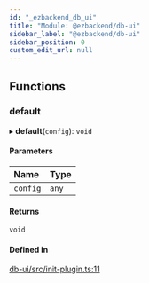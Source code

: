 ```yaml
---
id: "_ezbackend_db_ui"
title: "Module: @ezbackend/db-ui"
sidebar_label: "@ezbackend/db-ui"
sidebar_position: 0
custom_edit_url: null
---
```


## Functions

### default

▸ **default**(`config`): `void`

#### Parameters

| Name | Type |
| :------ | :------ |
| `config` | `any` |

#### Returns

`void`

#### Defined in

[db-ui/src/init-plugin.ts:11](https://github.com/kapydev/ezbackend/blob/9a94ec3/packages/db-ui/src/init-plugin.ts#L11)

